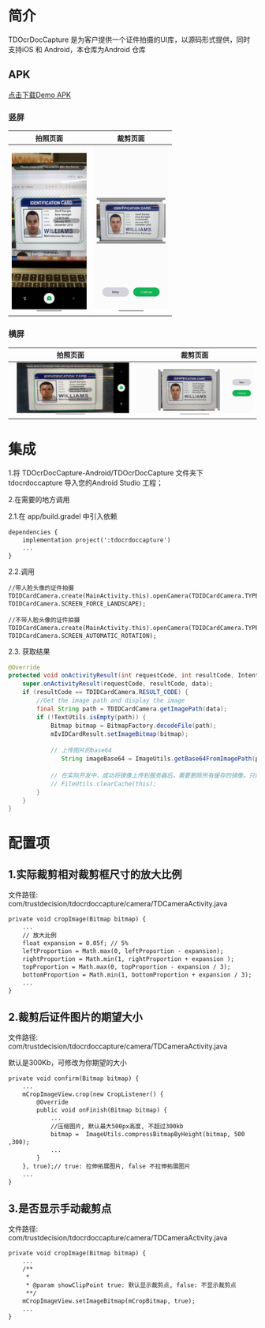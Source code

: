 # 简介

TDOcrDocCapture 是为客户提供一个证件拍摄的UI库，以源码形式提供，同时支持iOS 和 Android，本仓库为Android 仓库

## APK
[点击下载Demo APK](https://github.com/trustdecision/TDOcrDocCapture-Android/tree/main/docs/apk/TdOcrDocCapture-release-1.0.apk)

### 竖屏

| 拍照页面 | 裁剪页面 |
| -------- | -------- |
|  <img src="./docs/images/td_demo_portrait.jpg" style="zoom:33%;" /> |   <img src="./docs/images/td_demo_result_portrait.jpg" style="zoom:33%;" />|

### 横屏

| 拍照页面 | 裁剪页面 |
| -------- | -------- |
|  <img src="./docs/images/td_demo_landscape.jpg" style="zoom:33%;" />  |   <img src="./docs/images/td_demo_result_landscape.jpg" style="zoom:33%;" />|

# 集成

1.将 TDOcrDocCapture-Android/TDOcrDocCapture 文件夹下 tdocrdoccapture 导入您的Android Studio 工程；

2.在需要的地方调用

2.1.在 app/build.gradel 中引入依赖

```
dependencies {
    implementation project(':tdocrdoccapture')
    ...
}
```

2.2.调用

```
//带人脸头像的证件拍摄
TDIDCardCamera.create(MainActivity.this).openCamera(TDIDCardCamera.TYPE_IDCARD_NO_FACE_TIPS, TDIDCardCamera.SCREEN_FORCE_LANDSCAPE);

//不带人脸头像的证件拍摄
TDIDCardCamera.create(MainActivity.this).openCamera(TDIDCardCamera.TYPE_IDCARD_FACE_TIPS, TDIDCardCamera.SCREEN_AUTOMATIC_ROTATION);
```

2.3. 获取结果

```java
@Override
protected void onActivityResult(int requestCode, int resultCode, Intent data) {
    super.onActivityResult(requestCode, resultCode, data);
    if (resultCode == TDIDCardCamera.RESULT_CODE) {
        //Get the image path and display the image
        final String path = TDIDCardCamera.getImagePath(data);
        if (!TextUtils.isEmpty(path)) {
            Bitmap bitmap = BitmapFactory.decodeFile(path);
            mIvIDCardResult.setImageBitmap(bitmap);

            // 上传图片的base64
               String imageBase64 = ImageUtils.getBase64FromImagePath(path);

            // 在实际开发中，成功将镜像上传到服务器后，需要删除所有缓存的镜像。只需调用以下方法:
            // FileUtils.clearCache(this);
        }
    }
}
```



# 配置项

## 1.实际裁剪相对裁剪框尺寸的放大比例
文件路径: com/trustdecision/tdocrdoccapture/camera/TDCameraActivity.java

```
private void cropImage(Bitmap bitmap) {
    ...
    // 放大比例
    float expansion = 0.05f; // 5%
    leftProportion = Math.max(0, leftProportion - expansion);
    rightProportion = Math.min(1, rightProportion + expansion );
    topProportion = Math.max(0, topProportion - expansion / 3);      
    bottomProportion = Math.min(1, bottomProportion + expansion / 3);
    ...
}
```


## 2.裁剪后证件图片的期望大小

文件路径: com/trustdecision/tdocrdoccapture/camera/TDCameraActivity.java

默认是300Kb，可修改为你期望的大小

```
private void confirm(Bitmap bitmap) {
    ...
    mCropImageView.crop(new CropListener() {
        @Override
        public void onFinish(Bitmap bitmap) {
            ...
            //压缩图片, 默认最大500px高度, 不超过300kb
            bitmap =  ImageUtils.compressBitmapByHeight(bitmap, 500 ,300);
            ...
        }
    }, true);// true: 拉伸拓展图片, false 不拉伸拓展图片
    ...
}
```

## 3.是否显示手动裁剪点

文件路径: com/trustdecision/tdocrdoccapture/camera/TDCameraActivity.java

```
private void cropImage(Bitmap bitmap) {
    ...
    /**
     *
     * @param showClipPoint true: 默认显示裁剪点, false: 不显示裁剪点
     **/
    mCropImageView.setImageBitmap(mCropBitmap, true);
    ...
}
```

